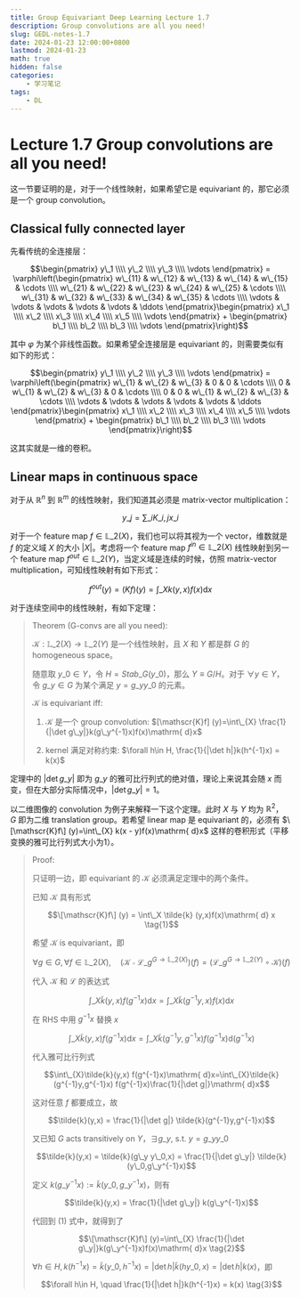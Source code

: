 ```yaml
---
title: Group Equivariant Deep Learning Lecture 1.7
description: Group convolutions are all you need!
slug: GEDL-notes-1.7
date: 2024-01-23 12:00:00+0800
lastmod: 2024-01-23
math: true
hidden: false
categories:
    - 学习笔记
tags:
    - DL
---
```


# Lecture 1.7 Group convolutions are all you need!

这一节要证明的是，对于一个线性映射，如果希望它是 equivariant 的，那它必须是一个 group convolution。

## Classical fully connected layer

先看传统的全连接层：

$$\begin{pmatrix} y\_1 \\\\
y\_2 \\\\
y\_3 \\\\
\vdots
\end{pmatrix} = \varphi\left(\begin{pmatrix}
w\_{11} & w\_{12} & w\_{13} & w\_{14} & w\_{15} & \cdots \\\\
w\_{21} & w\_{22} & w\_{23} & w\_{24} & w\_{25} & \cdots \\\\
w\_{31} & w\_{32} & w\_{33} & w\_{34} & w\_{35} & \cdots \\\\
\vdots & \vdots & \vdots & \vdots & \vdots & \ddots
\end{pmatrix}\begin{pmatrix}
x\_1 \\\\
x\_2 \\\\
x\_3 \\\\
x\_4 \\\\
x\_5 \\\\
\vdots
\end{pmatrix} + \begin{pmatrix}
b\_1 \\\\
b\_2 \\\\
b\_3 \\\\
\vdots
\end{pmatrix}\right)$$

其中 $\varphi$ 为某个非线性函数。如果希望全连接层是 equivariant 的，则需要类似有如下的形式：

$$\begin{pmatrix} y\_1 \\\\
y\_2 \\\\
y\_3 \\\\
\vdots
\end{pmatrix} = \varphi\left(\begin{pmatrix}
w\_{1} & w\_{2} & w\_{3} & 0 & 0 & \cdots \\\\
0 & w\_{1} & w\_{2} & w\_{3} & 0 & \cdots \\\\
0 & 0 & w\_{1} & w\_{2} & w\_{3} & \cdots \\\\
\vdots & \vdots & \vdots & \vdots & \vdots & \ddots
\end{pmatrix}\begin{pmatrix}
x\_1 \\\\
x\_2 \\\\
x\_3 \\\\
x\_4 \\\\
x\_5 \\\\
\vdots
\end{pmatrix} + \begin{pmatrix}
b\_1 \\\\
b\_2 \\\\
b\_3 \\\\
\vdots
\end{pmatrix}\right)$$

这其实就是一维的卷积。

## Linear maps in continuous space

对于从 $\mathbb{R}^n$ 到 $\mathbb{R}^m$ 的线性映射，我们知道其必须是 matrix-vector multiplication：

$$y\_j = \sum\_i K\_{i,j} x\_i$$

对于一个 feature map $f\in \mathbb{L}\_2(X)$，我们也可以将其视为一个 vector，维数就是 $f$ 的定义域 $X$ 的大小 $|X|$。考虑将一个 feature map $f^{in}\in \mathbb{L}\_2 (X)$ 线性映射到另一个 feature map $f^{out}\in \mathbb{L}\_2 (Y)$，当定义域是连续的时候，仿照 matrix-vector multiplication，可知线性映射有如下形式：

$$ f^{out}(y) = (Kf)(y) = \int\_X k(y,x) f(x) \mathrm{ d}x $$

对于连续空间中的线性映射，有如下定理：

> Theorem (G-convs are all you need):
>
> $\mathscr{K}: \mathbb{L}\_2(X)\rightarrow \mathbb{L}\_2(Y)$ 是一个线性映射，且 $X$ 和 $Y$ 都是群 $G$ 的 homogeneous space。
>
> 随意取 $y\_0\in Y$，令 $H=Stab\_G(y\_0)$，那么 $Y\equiv G/H$。对于 $\forall y\in Y$，令 $g\_y\in G$ 为某个满足 $y=g\_y y\_0$ 的元素。
>
> $\mathscr{K}$ is equivariant iff:
>
> 1. $\mathscr{K}$ 是一个 group convolution: $[\mathscr{K}f] (y)=\int\_{X} \frac{1}{|\det g\_y|}k(g\_y^{-1}x)f(x)\mathrm{ d}x$
>
> 2. kernel 满足对称约束: $\forall h\in H, \frac{1}{|\det h|}k(h^{-1}x) = k(x)$

定理中的 $|\det g\_y|$ 即为 $g\_y$ 的雅可比行列式的绝对值，理论上来说其会随 $x$ 而变，但在大部分实际情况中，$|\det g\_y| = 1$。

以二维图像的 convolution 为例子来解释一下这个定理。此时 $X$ 与 $Y$ 均为 $\mathbb{R}^2$， $G$ 即为二维 translation group。若希望 linear map 是 equivariant 的，必须有 $\[\mathscr{K}f\] (y)=\int\_{X} k(x - y)f(x)\mathrm{ d}x$ 这样的卷积形式（平移变换的雅可比行列式大小为1）。

> Proof:
>
> 只证明一边，即 equivariant 的 $\mathscr{K}$ 必须满足定理中的两个条件。
>
> 已知 $\mathscr{K}$ 具有形式 
>
> $$\[\mathscr{K}f\] (y) = \int\_X \tilde{k} (y,x)f(x)\mathrm{ d} x \tag{1}$$
>
> 希望 $\mathscr{K}$ is equivariant，即
>
> $$\forall g\in G, \forall f\in\mathbb{L}\_2(X),\quad (\mathscr{K}\circ \mathscr{L}\_g^{G\rightarrow \mathbb{L}\_2(X)})(f)=(\mathscr{L}\_g^{G\rightarrow \mathbb{L}\_2(Y)}\circ \mathscr{K})(f)$$
>
> 代入 $\mathscr{K}$ 和 $\mathscr{L}$ 的表达式
>
> $$\int\_{X}\tilde{k}(y,x) f(g^{-1}x)\mathrm{ d}x=\int\_{X}\tilde{k}(g^{-1}y,x) f(x)\mathrm{ d}x$$
>
> 在 RHS 中用 $g^{-1}x$ 替换 $x$
>
> $$\int\_{X}\tilde{k}(y,x) f(g^{-1}x)\mathrm{ d}x=\int\_{X}\tilde{k}(g^{-1}y,g^{-1}x) f(g^{-1}x)\mathrm{ d}(g^{-1}x)$$
>
> 代入雅可比行列式
>
> $$\int\_{X}\tilde{k}(y,x) f(g^{-1}x)\mathrm{ d}x=\int\_{X}\tilde{k}(g^{-1}y,g^{-1}x) f(g^{-1}x)\frac{1}{|\det g|}\mathrm{ d}x$$
>
> 这对任意 $f$ 都要成立，故
>
> $$\tilde{k}(y,x) = \frac{1}{|\det g|} \tilde{k}(g^{-1}y,g^{-1}x)$$
>
> 又已知 $G$ acts transitively on $Y$，$\exists g\_y,$ s.t. $y=g\_y y\_0$
>
> $$\tilde{k}(y,x) = \tilde{k}(g\_y y\_0,x) = \frac{1}{|\det g\_y|} \tilde{k}(y\_0,g\_y^{-1}x)$$
>
> 定义 $k(g\_y^{-1}x) := \tilde{k}(y\_0,g\_y^{-1}x)$，则有
>
> $$\tilde{k}(y,x) = \frac{1}{|\det g\_y|} k(g\_y^{-1}x)$$
>
> 代回到 (1) 式中，就得到了
>
> $$\[\mathscr{K}f\] (y)=\int\_{X} \frac{1}{|\det g\_y|}k(g\_y^{-1}x)f(x)\mathrm{ d}x \tag{2}$$
>
> $\forall h\in H, k(h^{-1}x) = \tilde{k}(y\_0, h^{-1}x) = |\det h| \tilde{k}(h y\_0, x) = |\det h| k(x)$，即
>
> $$\forall h\in H, \quad \frac{1}{|\det h|}k(h^{-1}x) = k(x) \tag{3}$$